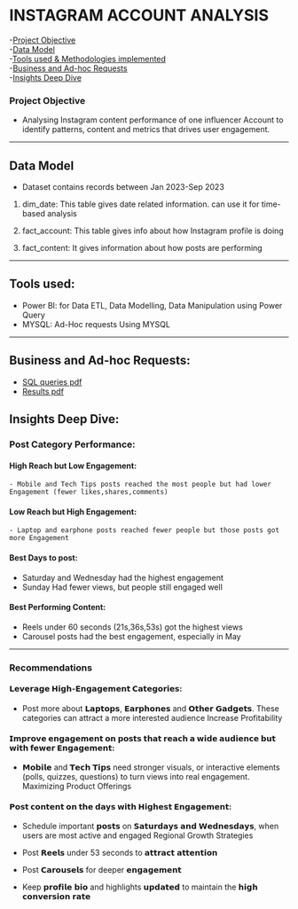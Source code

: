 # INSTAGRAM ACCOUNT ANALYSIS 

-[Project Objective](#project-objective)  
-[Data Model](data-model)   
-[Tools used & Methodologies implemented](#tools-used)          
-[Business and Ad-hoc Requests](#business-and-ad-hoc-requests)          
-[Insights Deep Dive](#insights-deep-dive)   

### Project Objective
- Analysing Instagram content performance of one influencer Account to identify patterns, content and metrics that drives user engagement.

------------


## Data Model
- Dataset contains records between Jan 2023-Sep 2023

1. dim_date: This table gives date related information. can use it for time-based analysis

2. fact_account: This table gives info about how Instagram profile is doing

3. fact_content: It gives information about how posts are performing

------

## Tools used:

- Power BI: for Data ETL, Data Modelling, Data Manipulation using Power Query   
- MYSQL: Ad-Hoc requests Using MYSQL

------

## Business and Ad-hoc Requests:
   
- [SQL queries pdf](https://github.com/Sukrutha9/Instagram-Account-Analysis/blob/main/SQL%20queries.sql)          
- [Results pdf](https://github.com/Sukrutha9/Instagram-Account-Analysis/blob/main/SQL%20Results.docx)



## Insights Deep Dive:

 ### Post Category Performance:

  #### High Reach but Low Engagement:
  
	- Mobile and Tech Tips posts reached the most people but had lower Engagement (fewer likes,shares,comments)

  #### Low Reach but High Engagement:
  
	- Laptop and earphone posts reached fewer people but those posts got more Engagement 


 #### Best Days to post:
  - Saturday and Wednesday had the highest engagement
  - Sunday Had fewer views, but people still engaged well

 #### Best Performing Content:
  - Reels under 60 seconds (21s,36s,53s) got the highest views
  - Carousel posts had the best engagement, especially in May


---------

### Recommendations

 #### 𝗟𝗲𝘃𝗲𝗿𝗮𝗴𝗲 𝗛𝗶𝗴𝗵-𝗘𝗻𝗴𝗮𝗴𝗲𝗺𝗲𝗻𝘁 𝗖𝗮𝘁𝗲𝗴𝗼𝗿𝗶𝗲𝘀:


  - Post more about 𝗟𝗮𝗽𝘁𝗼𝗽𝘀, 𝗘𝗮𝗿𝗽𝗵𝗼𝗻𝗲𝘀 and 𝗢𝘁𝗵𝗲𝗿 𝗚𝗮𝗱𝗴𝗲𝘁𝘀. These categories can attract a more interested audience
Increase Profitability
      
 #### 𝗜𝗺𝗽𝗿𝗼𝘃𝗲 𝗲𝗻𝗴𝗮𝗴𝗲𝗺𝗲𝗻𝘁 𝗼𝗻 𝗽𝗼𝘀𝘁𝘀 𝘁𝗵𝗮𝘁 𝗿𝗲𝗮𝗰𝗵 𝗮 𝘄𝗶𝗱𝗲 𝗮𝘂𝗱𝗶𝗲𝗻𝗰𝗲 𝗯𝘂𝘁 𝘄𝗶𝘁𝗵 𝗳𝗲𝘄𝗲𝗿 𝗘𝗻𝗴𝗮𝗴𝗲𝗺𝗲𝗻𝘁:


 - 𝗠𝗼𝗯𝗶𝗹𝗲 and 𝗧𝗲𝗰𝗵 𝗧𝗶𝗽𝘀 need stronger visuals, or interactive elements (polls, quizzes, questions) to turn views into real engagement.
Maximizing Product Offerings

    
 #### 𝗣𝗼𝘀𝘁 𝗰𝗼𝗻𝘁𝗲𝗻𝘁 𝗼𝗻 𝘁𝗵𝗲 𝗱𝗮𝘆𝘀 𝘄𝗶𝘁𝗵 𝗛𝗶𝗴𝗵𝗲𝘀𝘁 𝗘𝗻𝗴𝗮𝗴𝗲𝗺𝗲𝗻𝘁:


 - Schedule important 𝗽𝗼𝘀𝘁𝘀 on 𝗦𝗮𝘁𝘂𝗿𝗱𝗮𝘆𝘀 𝗮𝗻𝗱 𝗪𝗲𝗱𝗻𝗲𝘀𝗱𝗮𝘆𝘀, when users are most active and engaged 
Regional Growth Strategies

 - Post 𝗥𝗲𝗲𝗹𝘀 under 53 seconds to 𝗮𝘁𝘁𝗿𝗮𝗰𝘁 𝗮𝘁𝘁𝗲𝗻𝘁𝗶𝗼𝗻
-  Post 𝗖𝗮𝗿𝗼𝘂𝘀𝗲𝗹𝘀 for deeper 𝗲𝗻𝗴𝗮𝗴𝗲𝗺𝗲𝗻𝘁 
-  Keep 𝗽𝗿𝗼𝗳𝗶𝗹𝗲 𝗯𝗶𝗼 and highlights 𝘂𝗽𝗱𝗮𝘁𝗲𝗱 to maintain the 𝗵𝗶𝗴𝗵 𝗰𝗼𝗻𝘃𝗲𝗿𝘀𝗶𝗼𝗻 𝗿𝗮𝘁𝗲
   
